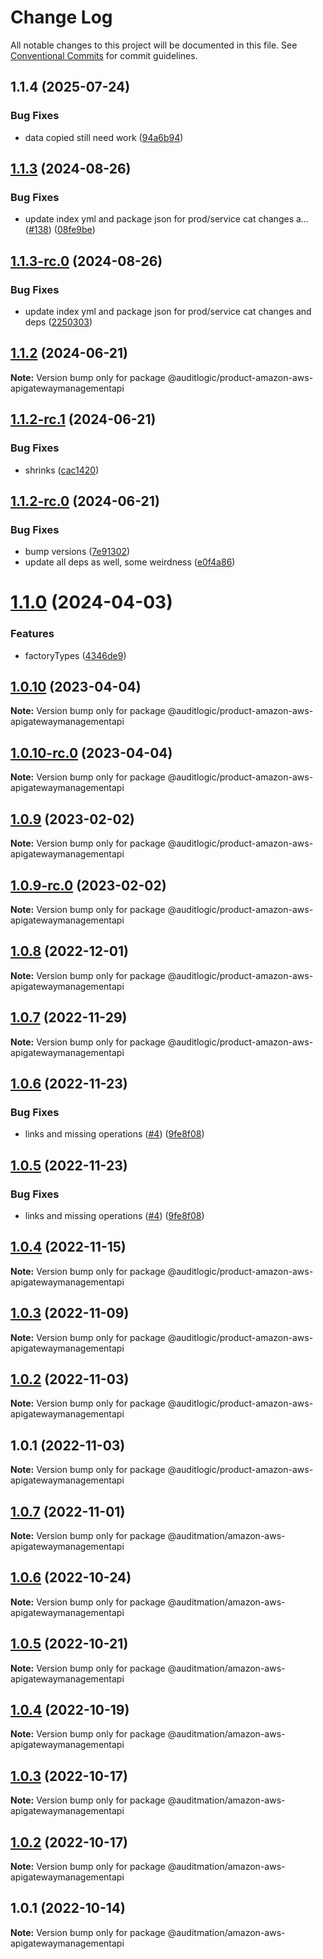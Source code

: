 # Change Log

All notable changes to this project will be documented in this file.
See [Conventional Commits](https://conventionalcommits.org) for commit guidelines.

## 1.1.4 (2025-07-24)


### Bug Fixes

* data copied still need work ([94a6b94](https://github.com/zerobias-org/product/commit/94a6b942fb0516367548599d739529536132755a))





## [1.1.3](https://github.com/auditlogic/product/compare/@auditlogic/product-amazon-aws-apigatewaymanagementapi@1.1.2...@auditlogic/product-amazon-aws-apigatewaymanagementapi@1.1.3) (2024-08-26)


### Bug Fixes

* update index yml and package json for prod/service cat changes a… ([#138](https://github.com/auditlogic/product/issues/138)) ([08fe9be](https://github.com/auditlogic/product/commit/08fe9beb1c8457462a19bc69caa02e6212d97e1a))





## [1.1.3-rc.0](https://github.com/auditlogic/product/compare/@auditlogic/product-amazon-aws-apigatewaymanagementapi@1.1.2...@auditlogic/product-amazon-aws-apigatewaymanagementapi@1.1.3-rc.0) (2024-08-26)


### Bug Fixes

* update index yml and package json for prod/service cat changes and deps ([2250303](https://github.com/auditlogic/product/commit/225030363a363608240135b7ebed386b28f01e4b))





## [1.1.2](https://github.com/auditlogic/product/compare/@auditlogic/product-amazon-aws-apigatewaymanagementapi@1.1.2-rc.1...@auditlogic/product-amazon-aws-apigatewaymanagementapi@1.1.2) (2024-06-21)

**Note:** Version bump only for package @auditlogic/product-amazon-aws-apigatewaymanagementapi





## [1.1.2-rc.1](https://github.com/auditlogic/product/compare/@auditlogic/product-amazon-aws-apigatewaymanagementapi@1.1.2-rc.0...@auditlogic/product-amazon-aws-apigatewaymanagementapi@1.1.2-rc.1) (2024-06-21)


### Bug Fixes

* shrinks ([cac1420](https://github.com/auditlogic/product/commit/cac14200fefcd8183ab69fe89a47bd3f70f563e9))





## [1.1.2-rc.0](https://github.com/auditlogic/product/compare/@auditlogic/product-amazon-aws-apigatewaymanagementapi@1.1.0...@auditlogic/product-amazon-aws-apigatewaymanagementapi@1.1.2-rc.0) (2024-06-21)


### Bug Fixes

* bump versions ([7e91302](https://github.com/auditlogic/product/commit/7e913023b8b312150ed7762c32fbbe616be71de5))
* update all deps as well, some weirdness ([e0f4a86](https://github.com/auditlogic/product/commit/e0f4a864714e2d3de6bbf3da014d5312fe53be2f))





# [1.1.0](https://github.com/auditlogic/product/compare/@auditlogic/product-amazon-aws-apigatewaymanagementapi@1.0.10...@auditlogic/product-amazon-aws-apigatewaymanagementapi@1.1.0) (2024-04-03)


### Features

* factoryTypes ([4346de9](https://github.com/auditlogic/product/commit/4346de92693aee892fccf725338ffc7b80ab182b))





## [1.0.10](https://github.com/auditlogic/product/compare/@auditlogic/product-amazon-aws-apigatewaymanagementapi@1.0.9...@auditlogic/product-amazon-aws-apigatewaymanagementapi@1.0.10) (2023-04-04)

**Note:** Version bump only for package @auditlogic/product-amazon-aws-apigatewaymanagementapi





## [1.0.10-rc.0](https://github.com/auditlogic/product/compare/@auditlogic/product-amazon-aws-apigatewaymanagementapi@1.0.9...@auditlogic/product-amazon-aws-apigatewaymanagementapi@1.0.10-rc.0) (2023-04-04)

**Note:** Version bump only for package @auditlogic/product-amazon-aws-apigatewaymanagementapi





## [1.0.9](https://github.com/auditlogic/product/compare/@auditlogic/product-amazon-aws-apigatewaymanagementapi@1.0.8...@auditlogic/product-amazon-aws-apigatewaymanagementapi@1.0.9) (2023-02-02)

**Note:** Version bump only for package @auditlogic/product-amazon-aws-apigatewaymanagementapi





## [1.0.9-rc.0](https://github.com/auditlogic/product/compare/@auditlogic/product-amazon-aws-apigatewaymanagementapi@1.0.8...@auditlogic/product-amazon-aws-apigatewaymanagementapi@1.0.9-rc.0) (2023-02-02)

**Note:** Version bump only for package @auditlogic/product-amazon-aws-apigatewaymanagementapi





## [1.0.8](https://github.com/auditlogic/product/compare/@auditlogic/product-amazon-aws-apigatewaymanagementapi@1.0.7...@auditlogic/product-amazon-aws-apigatewaymanagementapi@1.0.8) (2022-12-01)

**Note:** Version bump only for package @auditlogic/product-amazon-aws-apigatewaymanagementapi





## [1.0.7](https://github.com/auditlogic/product/compare/@auditlogic/product-amazon-aws-apigatewaymanagementapi@1.0.6...@auditlogic/product-amazon-aws-apigatewaymanagementapi@1.0.7) (2022-11-29)

**Note:** Version bump only for package @auditlogic/product-amazon-aws-apigatewaymanagementapi





## [1.0.6](https://github.com/auditlogic/product/compare/@auditlogic/product-amazon-aws-apigatewaymanagementapi@1.0.4...@auditlogic/product-amazon-aws-apigatewaymanagementapi@1.0.6) (2022-11-23)


### Bug Fixes

* links and missing operations ([#4](https://github.com/auditlogic/product/issues/4)) ([9fe8f08](https://github.com/auditlogic/product/commit/9fe8f08fe7c57fdb79f991ac35bd6ac2e7dcad38))





## [1.0.5](https://github.com/auditlogic/product/compare/@auditlogic/product-amazon-aws-apigatewaymanagementapi@1.0.4...@auditlogic/product-amazon-aws-apigatewaymanagementapi@1.0.5) (2022-11-23)


### Bug Fixes

* links and missing operations ([#4](https://github.com/auditlogic/product/issues/4)) ([9fe8f08](https://github.com/auditlogic/product/commit/9fe8f08fe7c57fdb79f991ac35bd6ac2e7dcad38))





## [1.0.4](https://github.com/auditlogic/product/compare/@auditlogic/product-amazon-aws-apigatewaymanagementapi@1.0.3...@auditlogic/product-amazon-aws-apigatewaymanagementapi@1.0.4) (2022-11-15)

**Note:** Version bump only for package @auditlogic/product-amazon-aws-apigatewaymanagementapi





## [1.0.3](https://github.com/auditlogic/product/compare/@auditlogic/product-amazon-aws-apigatewaymanagementapi@1.0.2...@auditlogic/product-amazon-aws-apigatewaymanagementapi@1.0.3) (2022-11-09)

**Note:** Version bump only for package @auditlogic/product-amazon-aws-apigatewaymanagementapi





## [1.0.2](https://github.com/auditlogic/product/compare/@auditlogic/product-amazon-aws-apigatewaymanagementapi@1.0.1...@auditlogic/product-amazon-aws-apigatewaymanagementapi@1.0.2) (2022-11-03)

**Note:** Version bump only for package @auditlogic/product-amazon-aws-apigatewaymanagementapi





## 1.0.1 (2022-11-03)

**Note:** Version bump only for package @auditlogic/product-amazon-aws-apigatewaymanagementapi





## [1.0.7](https://github.com/auditmation/store-content/compare/@auditmation/amazon-aws-apigatewaymanagementapi@1.0.6...@auditmation/amazon-aws-apigatewaymanagementapi@1.0.7) (2022-11-01)

**Note:** Version bump only for package @auditmation/amazon-aws-apigatewaymanagementapi





## [1.0.6](https://github.com/auditmation/store-content/compare/@auditmation/amazon-aws-apigatewaymanagementapi@1.0.5...@auditmation/amazon-aws-apigatewaymanagementapi@1.0.6) (2022-10-24)

**Note:** Version bump only for package @auditmation/amazon-aws-apigatewaymanagementapi





## [1.0.5](https://github.com/auditmation/store-content/compare/@auditmation/amazon-aws-apigatewaymanagementapi@1.0.4...@auditmation/amazon-aws-apigatewaymanagementapi@1.0.5) (2022-10-21)

**Note:** Version bump only for package @auditmation/amazon-aws-apigatewaymanagementapi





## [1.0.4](https://github.com/auditmation/store-content/compare/@auditmation/amazon-aws-apigatewaymanagementapi@1.0.3...@auditmation/amazon-aws-apigatewaymanagementapi@1.0.4) (2022-10-19)

**Note:** Version bump only for package @auditmation/amazon-aws-apigatewaymanagementapi





## [1.0.3](https://github.com/auditmation/store-content/compare/@auditmation/amazon-aws-apigatewaymanagementapi@1.0.2...@auditmation/amazon-aws-apigatewaymanagementapi@1.0.3) (2022-10-17)

**Note:** Version bump only for package @auditmation/amazon-aws-apigatewaymanagementapi





## [1.0.2](https://github.com/auditmation/store-content/compare/@auditmation/amazon-aws-apigatewaymanagementapi@1.0.1...@auditmation/amazon-aws-apigatewaymanagementapi@1.0.2) (2022-10-17)

**Note:** Version bump only for package @auditmation/amazon-aws-apigatewaymanagementapi





## 1.0.1 (2022-10-14)

**Note:** Version bump only for package @auditmation/amazon-aws-apigatewaymanagementapi

